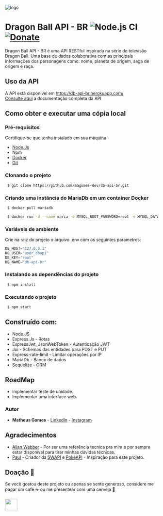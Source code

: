 ![logo](https://img.elo7.com.br/product/original/1C553C0/painel-festa-2x1m-dragon-ball-super-goku.jpg)

# Dragon Ball API - BR ![Node.js CI](https://github.com/magomes-dev/db-api-br/workflows/Node.js%20CI/badge.svg) [![Donate](https://img.shields.io/badge/Donate-PayPal-green.svg)](https://www.paypal.com/cgi-bin/webscr?cmd=_s-xclick&hosted_button_id=6U8D2DA5C4N6N&source=url)
Dragon Ball API - BR é uma API RESTful inspirada na série de televisão Dragon Ball. Uma base de dados colaborativa com as principais informações dos personagens como: nome, planeta de origem, saga de origem e raça.

## Uso da API
A API está disponivel em https://db-api-br.herokuapp.com/ </br>
[Consulte aqui](https://documenter.getpostman.com/view/2137744/SzYbzHpb) a documentação completa da API 

## Como obter e executar uma cópia local

### Pré-requisitos 
Certifique-se que tenha instalado em sua máquina
* [Node.Js](https://nodejs.org/en/download/)  
* Npm
* [Docker](https://docs.docker.com/)
* [Git](https://git-scm.com/downloads)

### Clonando o projeto
``` bash
 $ git clone https://github.com/magomes-dev/db-api-br.git
```
### Criando uma instância do MariaDb em um container Docker
``` bash
 $ docker pull mariadb
```
``` bash
 $ docker run -d --name maria -e MYSQL_ROOT_PASSWORD=root -e MYSQL_DATABASE=db-api-br -p 3306:3306 mariadb
```
### Variáveis de ambiente
Crie na raiz do projeto o arquivo .env com os seguintes parametros:
``` c#
DB_HOST="127.0.0.1"
DB_USER="user_dbapi"
DB_KEY="root"
DB_NAME="db-api-br"
```

### Instalando as dependências do projeto
``` bash
 $ npm install
```
### Executando o projeto
``` bash
 $ npm start
```

## Construído com:
* Node.JS
* Express.Js - Rotas
* ExpressJwt, JsonWebToken - Autenticação JWT
* Joi - Schemas das entidades para POST e PUT
* Express-rate-limit - Limitar operações por IP
* MariaDb - Banco de dados
* Sequelize - ORM

## RoadMap
* Implementar teste de unidade.
* Implementar uma interface web.

### Autor
* **Matheus Gomes** - [LinkedIn](https://www.linkedin.com/in/matheusandradegomes/) - [Instagram](https://www.instagram.com/gomesreal/)

## Agradecimentos
* [Allan Webber](https://github.com/allanweber) - Por ser uma referência tecnica pra mim e por sempre estar disponível para tirar minhas dúvidas técnicas.
* [Paul](https://github.com/phalt) - Criador da [SWAPI](https://swapi.co) e [PokéAPI](https://pokeapi.co) - Inspiração para este projeto.

## Doação :gift_heart:
Se você gostou deste projeto ou apenas se sente generoso, considere me pagar um café :coffee: ou me presentear com uma cerveja :beer: </br> </br>
<a href="https://www.paypal.com/cgi-bin/webscr?cmd=_s-xclick&hosted_button_id=6U8D2DA5C4N6N&source=url"><img src="https://svgshare.com/i/KVP.svg" height="40"></a>  


